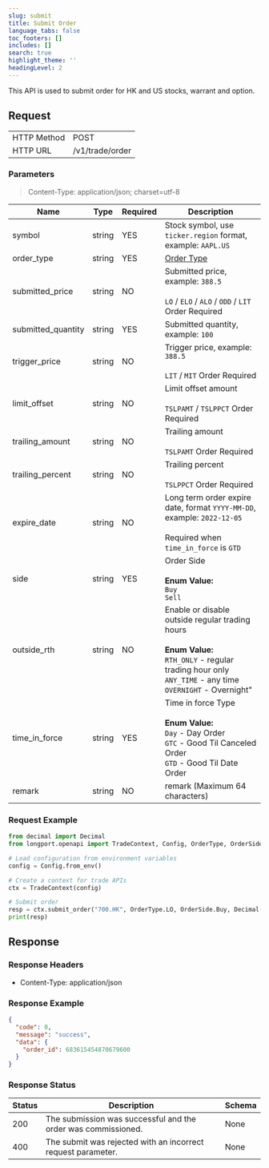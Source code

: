 ```yaml
---
slug: submit
title: Submit Order
language_tabs: false
toc_footers: []
includes: []
search: true
highlight_theme: ''
headingLevel: 2
---
```


This API is used to submit order for HK and US stocks, warrant and option.

<SDKLinks module="trade" klass="TradeContext" method="submit_order" />

## Request

<table className="http-basic">
<tbody>
<tr><td className="http-basic-key">HTTP Method</td><td>POST</td></tr>
<tr><td className="http-basic-key">HTTP URL</td><td>/v1/trade/order </td></tr>
</tbody>
</table>

### Parameters

> Content-Type: application/json; charset=utf-8

| Name               | Type   | Required | Description                                                                                                                                                                    |
| ------------------ | ------ | -------- | ------------------------------------------------------------------------------------------------------------------------------------------------------------------------------ |
| symbol             | string | YES      | Stock symbol, use `ticker.region` format, example: `AAPL.US`                                                                                                                   |
| order_type         | string | YES      | [Order Type](../trade-definition#ordertype)                                                                                                                                    |
| submitted_price    | string | NO       | Submitted price, example: `388.5`<br/><br/> `LO` / `ELO` / `ALO` / `ODD` / `LIT` Order Required                                                                                |
| submitted_quantity | string | YES      | Submitted quantity, example: `100`                                                                                                                                             |
| trigger_price      | string | NO       | Trigger price, example: `388.5`<br/><br/> `LIT` / `MIT` Order Required                                                                                                         |
| limit_offset       | string | NO       | Limit offset amount<br/><br/> `TSLPAMT` / `TSLPPCT` Order Required                                                                                                             |
| trailing_amount    | string | NO       | Trailing amount<br/><br/> `TSLPAMT` Order Required                                                                                                                             |
| trailing_percent   | string | NO       | Trailing percent<br/><br/> `TSLPPCT` Order Required                                                                                                                            |
| expire_date        | string | NO       | Long term order expire date, format `YYYY-MM-DD`, example: `2022-12-05`<br/><br/> Required when `time_in_force` is `GTD`                                                       |
| side               | string | YES      | Order Side<br/><br/> **Enum Value:**<br/> `Buy`<br/> `Sell`                                                                                                                    |
| outside_rth        | string | NO       | Enable or disable outside regular trading hours<br/><br/> **Enum Value:**<br/> `RTH_ONLY` - regular trading hour only<br/> `ANY_TIME` - any time<br/> `OVERNIGHT` - Overnight" |
| time_in_force      | string | YES      | Time in force Type<br/><br/> **Enum Value:**<br/> `Day` - Day Order<br/> `GTC` - Good Til Canceled Order<br/> `GTD` - Good Til Date Order                                      |
| remark             | string | NO       | remark (Maximum 64 characters)                                                                                                                                                 |

### Request Example

```python
from decimal import Decimal
from longport.openapi import TradeContext, Config, OrderType, OrderSide, TimeInForceType

# Load configuration from environment variables
config = Config.from_env()

# Create a context for trade APIs
ctx = TradeContext(config)

# Submit order
resp = ctx.submit_order("700.HK", OrderType.LO, OrderSide.Buy, Decimal(500), TimeInForceType.Day, submitted_price=Decimal(50), remark="Hello from Python SDK")
print(resp)
```

## Response

### Response Headers

- Content-Type: application/json

### Response Example

```json
{
  "code": 0,
  "message": "success",
  "data": {
    "order_id": 683615454870679600
  }
}
```

### Response Status

| Status | Description                                                   | Schema |
| ------ | ------------------------------------------------------------- | ------ |
| 200    | The submission was successful and the order was commissioned. | None   |
| 400    | The submit was rejected with an incorrect request parameter.  | None   |

<aside className="success">
</aside>

